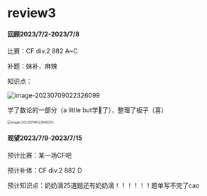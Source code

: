 # review3

#### 回顾2023/7/2-2023/7/8

比赛：CF div.2 882 A~C

补题：妹补，麻辣

知识点：

![image-20230709022326099](C:\Users\Limbo\Desktop\code\MD\review\image-20230709022326099.png)

学了数论的一部分（a little but学🤮了），整理了板子（喜）

<img src="C:\Users\Limbo\Desktop\code\MD\review\image-20230709022848253.png" alt="image-20230709022848253" style="zoom: 50%;" />

#### 观望2023/7/9-2023/7/15

预计比赛：某一场CF吧

预计补体：CF div.2 882 D

预计知识点：奶奶滴25道题还有奶奶滴！！！！！！题单写不完了cao

